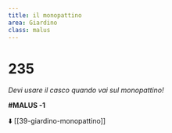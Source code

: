```yaml
---
title: il monopattino
area: Giardino
class: malus
---
```

# 235

_Devi usare il casco quando vai sul monopattino!_

**#MALUS -1**

⬇️ [[39-giardino-monopattino]]
